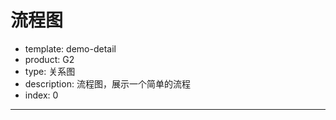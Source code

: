 # 流程图

- template: demo-detail
- product: G2
- type: 关系图
- description: 流程图，展示一个简单的流程
- index: 0
----

<script>
  
  // 定义流程图的各种图形
  // 起始点、结束点、流程节点、条件节点

  // 自定义start 的图形
  G2.Shape.registShape('point', 'start', {
    drawShape: function(cfg, group) {
      var x = cfg.x;
      var y = cfg.y;
      group.addShape('circle', { // 由于开始的点设置了透明度，所以会显示连接线
        attrs: {
          x: x,
          y: y,
          r: 15,
          fill: '#fff'
        }
      });
      var shape = group.addShape('circle', {
        attrs: {
          x: x,
          y: y,
          r: 10,
          fill: 'black',
          fillOpacity: 0.6,
          stroke: 'black'
        }
      });
      return shape;
    }
  });
  
  // 自定义action的图形
  G2.Shape.registShape('point', 'action', {
    drawShape: function(cfg, group) {
      var x = cfg.x;
      var y = cfg.y;
      var width = 60;
      var height = 30;
      var shape = group.addShape('rect', {
        attrs: {
          x: x - width / 2,
          y: y - height / 2,
          width: width,
          height: height,
          fill: '#fff',
          stroke: 'black'
        }
      });
      return shape;
    }
  });

  function combine(Command, x, y) {
    return Command + ' ' + x + ' ' + y;
  }

  // 自定义condition 的图形
  G2.Shape.registShape('point', 'condition', {
    drawShape: function(cfg, group) {
      var x = cfg.x;
      var y = cfg.y;
      var width = 50;
      var height = 50;
      var path = '';
      path += combine('M', x, y - height / 2);
      path += combine('L', x - width / 2, y);
      path += combine('L', x, y + height / 2);
      path += combine('L', x + width / 2, y);
      path += 'z';
      var shape = group.addShape('path', {
        attrs: {
          path: path,
          fill: '#fff',
          stroke: 'black' // 可以直接设置颜色 cfg.color，也可以使用映射
        }
      });
      return shape;
    }
  });

  // 自定义end 的图形
  G2.Shape.registShape('point', 'end', {
    drawShape: function(cfg, group) {
      var x = cfg.x;
      var y = cfg.y;

      group.addShape('circle', {
        attrs: {
          x: x,
          y: y,
          r: 15,
          fill: '#fff',
          stroke: 'black'
        }
      });

      var shape = group.addShape('circle', {
        attrs: {
          x: x,
          y: y,
          r: 10,
          fill: 'black',
          fillOpacity: 0.6,
          stroke: 'black'
        }
      });
      return shape;
    }
  });
  
  var nodes = [// 节点信息：类别、ID，位置 x,y
    {id: '0',name: '',type: 'start',x: 50,y: 10},
    {id: '1',name: '步骤一',type: 'action',x: 50,y: 20},
    {id: '2',name: '步骤二',type: 'action',x: 50,y: 30},
    {id: '3',name: '条件',type: 'condition',x: 50,y: 40},
    {id: '4.1',name: '分步骤一',type: 'action',x: 40,y: 50},
    {id: '4.2',name: '分步骤二',type: 'action',x: 60,y: 50},
    {id: '5',name: '汇总',type: 'action',x: 50,y: 60},
    {id: '6',name: '',type: 'end',x: 50,y: 70}
  ];
  var edges = [
    {source: '0', target: '1'},
    {source: '1', target: '2'},
    {source: '2', target: '3'},
    {source: '3', target: '4.1'},
    {source: '3', target: '4.2'},
    {source: '4.1', target: '5'},
    {source: '4.2', target: '5'},
    {source: '5', target: '6'}
  ];

  var Stat = G2.Stat;
  var chart = new G2.Chart({
    id: 'c1',
    width: 1000,
    height: 500,
    plotCfg: {
      margin: [0,0]
    }
  });
  // 不显示title
  chart.tooltip({
    title: null
  }); 
  // x,y的范围是0-100
  // 因为边的统计函数生成的数据范围默认是0-1，所以需要设置范围是 0-100 统一起点、边的数据范围
  var defs = {
    x: {min: 0,max:100},
    y: {min: 0, max:100},
    '..x': {min: 0,max:100},
    '..y': {min: 0,max:100}
  };
  // 首先绘制 edges，点要在边的上面
  // 创建单独的视图
  var edgeView = chart.createView();
  edgeView.source(edges, defs);
  edgeView.coord().reflect(); // 从上到下
  edgeView.axis(false);
  edgeView.tooltip(false);
  // Stat.link 方法会生成 ..x, ..y的字段类型，数值范围是 0-1
  edgeView.edge()
       .position(Stat.link('source*target',nodes))
       .color('#ccc');

  // 创建节点视图
  var nodeView = chart.createView();
  nodeView.coord().reflect(); // 从上到下
  nodeView.axis(false);

  nodeView.source(nodes, defs);
  nodeView.point().position('x*y').color('steelblue')
    .shape('type', function(val) {
      return val;
    })
    .label('name', {
      offset: 0,
      labelEmit: true
    })
  .tooltip('name');
  chart.render();
</script>